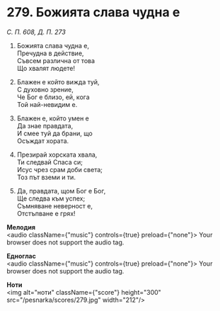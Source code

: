 # 279. Божията слава чудна е

_С. П. 608, Д. П. 273_

1. Божията слава чудна е,  
Пречудна в действие,  
Съвсем различна от това  
Що хвалят людете!

2. Блажен е който вижда туй,  
С духовно зрение,  
Че Бог е близо, ей, кога  
Той най-невидим е.  

3. Блажен е, който умен е  
Да знае правдата,  
И смее туй да брани, що  
Осъждат хората.  

4. Презирай хорската хвала,  
Ти следвай Спаса си;  
Исус чрез срам доби света;  
Тоз път вземи и ти.  

5. Да, правдата, щом Бог е Бог,  
Ще следва към успех;  
Съмняване неверност е,  
Отстъпване е грях!

**Мелодия**  
<audio className={"music"} controls={true} preload={"none"}>
    <source src="/pesnarka/mp3/279.mp3" type="audio/mpeg"/>
    Your browser does not support the audio tag.
</audio>

**Едноглас**  
<audio className={"music"} controls={true} preload={"none"}>
    <source src="/pesnarka/transp/279.mp3" type="audio/mpeg"/>
    Your browser does not support the audio tag.
</audio>

**Ноти**  
<img alt="ноти" className={"score"} height="300" src="/pesnarka/scores/279.jpg" width="212"/>
